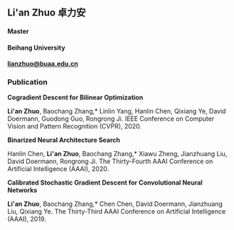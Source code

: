 ## Li'an Zhuo 卓力安
#### Master
#### Beihang University
#### lianzhuo@buaa.edu.cn

### Publication
**Cogradient Descent for Bilinear Optimization**

**Li'an Zhuo**, Baochang Zhang,* Linlin Yang, Hanlin Chen, Qixiang Ye, David Doermann, Guodong Guo, Rongrong Ji. 
IEEE Conference on Computer Vision and Pattern Recognition (CVPR), 2020.

**Binarized Neural Architecture Search**

Hanlin Chen, **Li'an Zhuo**, Baochang Zhang,* Xiawu Zheng, Jianzhuang Liu, David Doermann, Rongrong Ji. 
The Thirty-Fourth AAAI Conference on Artificial Intelligence (AAAI), 2020.

**Calibrated Stochastic Gradient Descent for Convolutional Neural Networks**

**Li'an Zhuo**, Baochang Zhang,* Chen Chen, David Doermann, Jianzhuang Liu, Qixiang Ye. 
The Thirty-Third AAAI Conference on Artificial Intelligence (AAAI), 2019.
